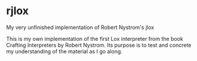 # rjlox
My very unfinished implementation of Robert Nystrom's jlox

This is my own implementation of the first Lox interpreter from the book Crafting Interpreters by Robert Nystrom.
Its purpose is to test and concrete my understanding of the material as I go along.
